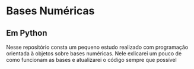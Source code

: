 # Bases Numéricas
## Em Python
Nesse repositório consta um pequeno estudo realizado com programação orientada à objetos sobre bases numéricas. Nele exlicarei um pouco de como funcionam as bases e atualizarei o código sempre que possível
